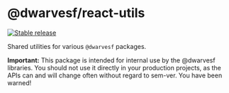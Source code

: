 # @dwarvesf/react-utils

[![Stable release](https://img.shields.io/npm/v/@dwarvesf/react-utils.svg)](https://npm.im/@dwarvesf/react-utils)

Shared utilities for various `@dwarvesf` packages.

**Important:** This package is intended for internal use by the @dwarvesf libraries. You should not use it directly in your production projects, as the APIs can and will change often without regard to sem-ver. You have been warned!
